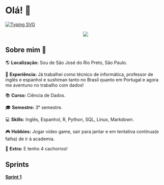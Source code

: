 # Olá! :ghost:
[![Typing SVG](https://readme-typing-svg.herokuapp.com/?color=FFB6C1&size=35&center=true&vCenter=true&width=1000&lines=+Meu+Nome+é+Guilherme+Donadon;Sejam+Bem+-+Vindos!+:D)](https://git.io/typing-svg) 

<p align="center">
  <img src="https://github.com/guidonadon/Pics/blob/main/foto%20para%20perfil/1620144817274.jfif" style= border-radius: 50% />
</p>


## Sobre mim :newspaper:

:earth_americas: __Localização:__ Sou de São José do Rio Preto, São Paulo. 

:briefcase: __Experiência:__ Já trabalhei como técnico de informática, professor de inglês e espanhol e sushiman tanto no Brasil quanto em Portugal e agora me aventuno no trabalho com dados!

:books: __Curso:__ Ciência de Dados.

:mortar_board: __Semestre:__ 3° semestre.

:computer: __Skills:__ Inglês, Espanhol, R, Python, SQL, Linux, Markdown.

:video_game: __Hobbies:__ Jogar video game, sair para jantar e em tentativa contínua(e falha) de ir à academia.

:dog: __Extra:__ E tenho 4 cachorros!

## Sprints

__[Sprint 1](https://github.com/guidonadon/Compass-scholarship/tree/8c7d33a7e5ca574323c7d29e81a1d82f4c9fed03/Sprint%201)__

